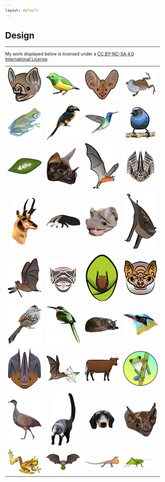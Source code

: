 ```yaml
---
layout: default
---
```

# Design
---

My work displayed below is licensed under a [CC BY-NC-SA 4.0 International License](https://creativecommons.org/licenses/by-nc-sa/4.0/). <br/>

<div id="loading" class="loading">
  <div class="loader-container">
    <div class="dot-pulse"></div>
  </div>
</div>

<div id="gallery-container" style="display: none;">
  <div class="responsive">
    <div class="gallery">
        <img src="/assets/illustrations/page1.jpg" loading="lazy" decoding="async" alt="01">
    </div>
  </div>
  
  <div class="responsive">
    <div class="gallery">
        <img src="/assets/illustrations/page2.jpg" loading="lazy" decoding="async" alt="02">
    </div>
  </div>
  
  <div class="responsive">
    <div class="gallery">
        <img src="/assets/illustrations/vampire_poster.png" loading="lazy" decoding="async" alt="03">
    </div>
  </div>
  
  <div class="responsive">
    <div class="gallery">
        <img src="/assets/illustrations/trachops_poster.png" loading="lazy" decoding="async" alt="04">
    </div>
  </div>
</div>

<table align="center" style="width:100%">
    <tr>
        <td align="center" width ="25%"><img src="/assets/illustrations/vampire_v02.png" width="100%"></td>
        <td align="center" width ="25%"><img src="/assets/illustrations/blue naped chlorophonia.png" width="100%"></td>
        <td align="center" width ="25%"><img src="/assets/illustrations/trachops.png" width="100%"></td>  
        <td align="center" width ="25%"><img src="/assets/illustrations/tungara.png" width="90%"></td>
    </tr>
    <tr>
        <td align="center" width ="25%"><img src="/assets/illustrations/glass frog.png" width="100%"></td>
        <td align="center" width ="25%"><img src="/assets/illustrations/aracari.png" width="100%"></td>
        <td align="center" width ="25%"><img src="/assets/illustrations/jacobin.png" width="100%"></td>  
        <td align="center" width ="25%"><img src="/assets/illustrations/flowerpiercer.png" width="90%"></td>
    </tr>
    <tr>
        <td align="center"><img src="/assets/illustrations/ectophylla.png" width="100%"></td>
        <td align="center"><img src="/assets/illustrations/phyllostomus.png" width="100%"></td>
        <td align="center"><img src="/assets/illustrations/noctilio_v02.png" width="100%"></td>
        <td align="center"><img src="/assets/illustrations/lonch2.png" width="100%"></td>
    </tr>
    <tr>
        <td align="center"><img src="/assets/illustrations/pronghorn.png" width="80%"></td>
        <td align="center"><img src="/assets/illustrations/anteater.png" width="100%"></td>
        <td align="center"><img src="/assets/illustrations/molossus_03.png" width="100%"></td>
        <td align="center"><img src="/assets/illustrations/saccopteryxoffset.png" width="100%"></td>
    </tr>
    <tr>
        <td align="center"><img src="/assets/illustrations/micronycterisoffset.png" width="100%"></td>
        <td align="center"><img src="/assets/illustrations/molossus_02.png" width="100%"></td>
        <td align="center"><img src="/assets/illustrations/spixoffset.png" width="100%"></td>
        <td align="center"><img src="/assets/illustrations/centurio.png" width="100%"></td>
    </tr>
    <tr>
        <td align="center"><img src="/assets/illustrations/santa marta antbird.png" width="100%"></td>
        <td align="center"><img src="/assets/illustrations/emeraldbird.png" width="100%"></td>
        <td align="center"><img src="/assets/illustrations/cat.png" width="100%"></td>
        <td align="center"><img src="/assets/illustrations/motmot.png" width="100%"></td>
    </tr>
    <tr>
        <td align="center"><img src="/assets/illustrations/lonchorhina.png" width="100%"></td>
        <td align="center"><img src="/assets/illustrations/glossophagaoffset.png" width="100%"></td>
        <td align="center"><img src="/assets/illustrations/cow_v02_color_offset.png" width="100%"></td>
        <td align="center"><img src="/assets/illustrations/redeye.png" width="100%"></td>
    </tr>
    <tr>
        <td align="center"><img src="/assets/illustrations/tinamou.png" width="100%"></td>
        <td align="center"><img src="/assets/illustrations/coati.png" width="75%"></td>
        <td align="center"><img src="/assets/illustrations/wellington.png" width="100%"></td>
        <td align="center"><img src="/assets/illustrations/vampire_v03.png" width="100%"></td>
    </tr>
    <tr>
        <td align="center"><img src="/assets/illustrations/hila.png" width="100%"></td>
        <td align="center"><img src="/assets/illustrations/ajoffset.png" width="100%"></td>
        <td align="center"><img src="/assets/illustrations/anole.png" width="100%"></td>
        <td align="center"><img src="/assets/illustrations/katydid.png" width="100%"></td>
    </tr>
</table> <br/>

<script>
document.addEventListener("DOMContentLoaded", function() {
    // Hide the gallery initially
    document.getElementById("gallery-container").style.display = "none";

    // Display loading symbol
    document.getElementById("loading").style.display = "block";

    // Check if all images are loaded
    var images = document.getElementById("gallery-container").getElementsByTagName("img");
    var loadedCount = 0;

    for (var i = 0; i < images.length; i++) {
        images[i].addEventListener("load", function() {
            loadedCount++;
            if (loadedCount === images.length) {
                // All images loaded, hide loading symbol and show gallery
                document.getElementById("loading").style.display = "none";
                document.getElementById("gallery-container").style.display = "block";
            }
        });
    }
});
</script>



